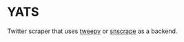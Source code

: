 # YATS
Twitter scraper that uses [tweepy](https://github.com/tweepy/tweepy) or [snscrape](https://github.com/JustAnotherArchivist/snscrape/) as a backend.
